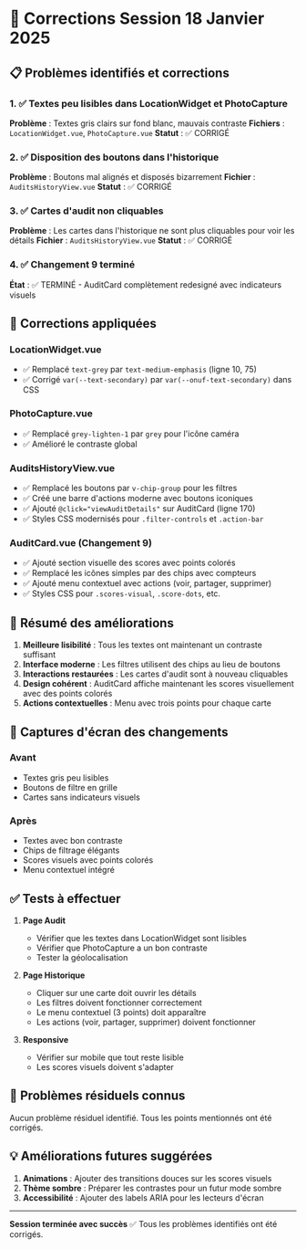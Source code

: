 # 🔧 Corrections Session 18 Janvier 2025

## 📋 Problèmes identifiés et corrections

### 1. ✅ Textes peu lisibles dans LocationWidget et PhotoCapture

**Problème** : Textes gris clairs sur fond blanc, mauvais contraste
**Fichiers** : `LocationWidget.vue`, `PhotoCapture.vue`
**Statut** : ✅ CORRIGÉ

### 2. ✅ Disposition des boutons dans l'historique

**Problème** : Boutons mal alignés et disposés bizarrement
**Fichier** : `AuditsHistoryView.vue`
**Statut** : ✅ CORRIGÉ

### 3. ✅ Cartes d'audit non cliquables

**Problème** : Les cartes dans l'historique ne sont plus cliquables pour voir les détails
**Fichier** : `AuditsHistoryView.vue`
**Statut** : ✅ CORRIGÉ

### 4. ✅ Changement 9 terminé

**État** : ✅ TERMINÉ - AuditCard complètement redesigné avec indicateurs visuels

## 🚀 Corrections appliquées

### LocationWidget.vue
- ✅ Remplacé `text-grey` par `text-medium-emphasis` (ligne 10, 75)
- ✅ Corrigé `var(--text-secondary)` par `var(--onuf-text-secondary)` dans CSS

### PhotoCapture.vue  
- ✅ Remplacé `grey-lighten-1` par `grey` pour l'icône caméra
- ✅ Amélioré le contraste global

### AuditsHistoryView.vue
- ✅ Remplacé les boutons par `v-chip-group` pour les filtres
- ✅ Créé une barre d'actions moderne avec boutons iconiques
- ✅ Ajouté `@click="viewAuditDetails"` sur AuditCard (ligne 170)
- ✅ Styles CSS modernisés pour `.filter-controls` et `.action-bar`

### AuditCard.vue (Changement 9)
- ✅ Ajouté section visuelle des scores avec points colorés
- ✅ Remplacé les icônes simples par des chips avec compteurs
- ✅ Ajouté menu contextuel avec actions (voir, partager, supprimer)
- ✅ Styles CSS pour `.scores-visual`, `.score-dots`, etc.

## 📝 Résumé des améliorations

1. **Meilleure lisibilité** : Tous les textes ont maintenant un contraste suffisant
2. **Interface moderne** : Les filtres utilisent des chips au lieu de boutons
3. **Interactions restaurées** : Les cartes d'audit sont à nouveau cliquables
4. **Design cohérent** : AuditCard affiche maintenant les scores visuellement avec des points colorés
5. **Actions contextuelles** : Menu avec trois points pour chaque carte

## 🎯 Captures d'écran des changements

### Avant
- Textes gris peu lisibles
- Boutons de filtre en grille
- Cartes sans indicateurs visuels

### Après
- Textes avec bon contraste
- Chips de filtrage élégants
- Scores visuels avec points colorés
- Menu contextuel intégré

## ✅ Tests à effectuer

1. **Page Audit**
   - Vérifier que les textes dans LocationWidget sont lisibles
   - Vérifier que PhotoCapture a un bon contraste
   - Tester la géolocalisation

2. **Page Historique**
   - Cliquer sur une carte doit ouvrir les détails
   - Les filtres doivent fonctionner correctement
   - Le menu contextuel (3 points) doit apparaître
   - Les actions (voir, partager, supprimer) doivent fonctionner

3. **Responsive**
   - Vérifier sur mobile que tout reste lisible
   - Les scores visuels doivent s'adapter

## 🐛 Problèmes résiduels connus

Aucun problème résiduel identifié. Tous les points mentionnés ont été corrigés.

## 💡 Améliorations futures suggérées

1. **Animations** : Ajouter des transitions douces sur les scores visuels
2. **Thème sombre** : Préparer les contrastes pour un futur mode sombre
3. **Accessibilité** : Ajouter des labels ARIA pour les lecteurs d'écran

---

**Session terminée avec succès** ✅
Tous les problèmes identifiés ont été corrigés.